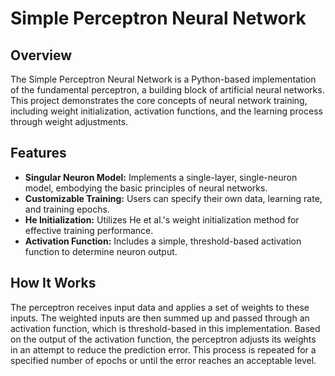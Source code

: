 # Simple Perceptron Neural Network

## Overview

The Simple Perceptron Neural Network is a Python-based implementation of the fundamental perceptron, a building block of artificial neural networks. This project demonstrates the core concepts of neural network training, including weight initialization, activation functions, and the learning process through weight adjustments.

## Features

- **Singular Neuron Model:** Implements a single-layer, single-neuron model, embodying the basic principles of neural networks.
- **Customizable Training:** Users can specify their own data, learning rate, and training epochs.
- **He Initialization:** Utilizes He et al.'s weight initialization method for effective training performance.
- **Activation Function:** Includes a simple, threshold-based activation function to determine neuron output.

## How It Works

The perceptron receives input data and applies a set of weights to these inputs. The weighted inputs are then summed up and passed through an activation function, which is threshold-based in this implementation. Based on the output of the activation function, the perceptron adjusts its weights in an attempt to reduce the prediction error. This process is repeated for a specified number of epochs or until the error reaches an acceptable level.

